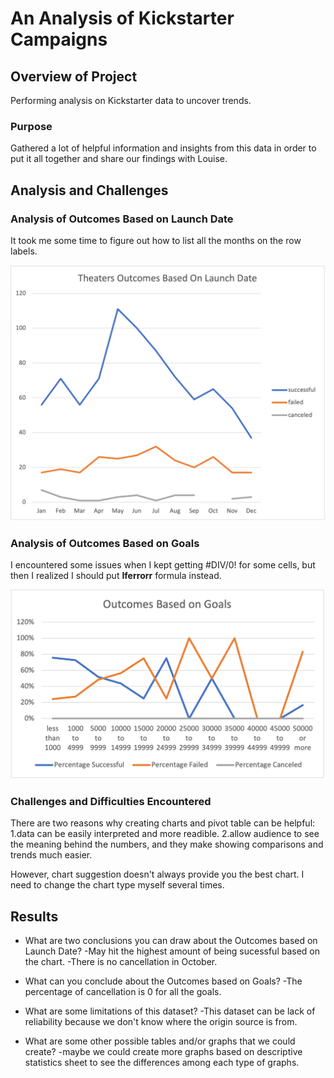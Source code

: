 # An Analysis of Kickstarter Campaigns

## Overview of Project
Performing analysis on Kickstarter data to uncover trends.

### Purpose
Gathered a lot of helpful information and insights from this data in order to put it all together and share our findings with Louise.

## Analysis and Challenges

### Analysis of Outcomes Based on Launch Date
It took me some time to figure out how to list all the months on the row labels.
	
![image](https://github.com/tiffanylin706/kickstarter-analysis/blob/main/Resources/Theater_Outcomes_vs_Launch.png?raw=true)
### Analysis of Outcomes Based on Goals
I encountered some issues when I kept getting #DIV/0! for some cells, but then I realized I should put **Iferrorr** formula instead.

![image](https://github.com/tiffanylin706/kickstarter-analysis/blob/main/Resources/Outcomes_vs_Goals.png?raw=true)

### Challenges and Difficulties Encountered
There are two reasons why creating charts and pivot table can be helpful:
1.data can be easily interpreted and more readible.
2.allow audience to see the meaning behind the numbers, and they make showing comparisons and trends much easier.

However, chart suggestion doesn't always provide you the best chart. I need to change the chart type myself several times.

## Results

- What are two conclusions you can draw about the Outcomes based on Launch Date?
-May hit the highest amount of being sucessful based on the chart.
-There is no cancellation in October.

- What can you conclude about the Outcomes based on Goals?
-The percentage of cancellation is 0 for all the goals.

- What are some limitations of this dataset?
-This dataset can be lack of reliability because we don't know where the origin source is from.

- What are some other possible tables and/or graphs that we could create?
-maybe we could create more graphs based on descriptive statistics sheet to see the differences among each type of graphs.
